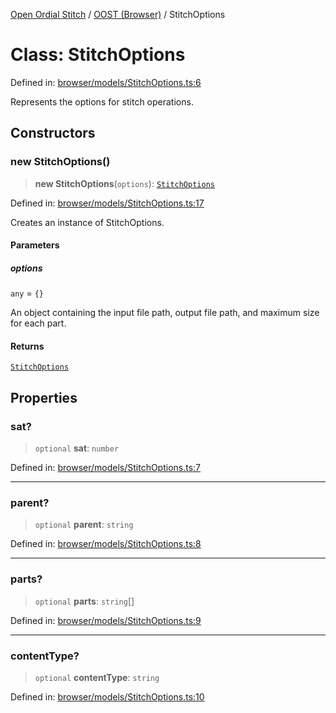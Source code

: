 [Open Ordial Stitch](../../README.md) / [OOST (Browser)](../README.md) / StitchOptions

# Class: StitchOptions

Defined in: [browser/models/StitchOptions.ts:6](https://github.com/open-ordinal/open-ordinal-stitch/blob/d38962cb789f4775e408d6021fab719d9aa7686e/src/browser/models/StitchOptions.ts#L6)

Represents the options for stitch operations.

## Constructors

### new StitchOptions()

> **new StitchOptions**(`options`): [`StitchOptions`](StitchOptions.md)

Defined in: [browser/models/StitchOptions.ts:17](https://github.com/open-ordinal/open-ordinal-stitch/blob/d38962cb789f4775e408d6021fab719d9aa7686e/src/browser/models/StitchOptions.ts#L17)

Creates an instance of StitchOptions.

#### Parameters

##### options

`any` = `{}`

An object containing the input file path, output file path, and maximum size for each part.

#### Returns

[`StitchOptions`](StitchOptions.md)

## Properties

### sat?

> `optional` **sat**: `number`

Defined in: [browser/models/StitchOptions.ts:7](https://github.com/open-ordinal/open-ordinal-stitch/blob/d38962cb789f4775e408d6021fab719d9aa7686e/src/browser/models/StitchOptions.ts#L7)

***

### parent?

> `optional` **parent**: `string`

Defined in: [browser/models/StitchOptions.ts:8](https://github.com/open-ordinal/open-ordinal-stitch/blob/d38962cb789f4775e408d6021fab719d9aa7686e/src/browser/models/StitchOptions.ts#L8)

***

### parts?

> `optional` **parts**: `string`[]

Defined in: [browser/models/StitchOptions.ts:9](https://github.com/open-ordinal/open-ordinal-stitch/blob/d38962cb789f4775e408d6021fab719d9aa7686e/src/browser/models/StitchOptions.ts#L9)

***

### contentType?

> `optional` **contentType**: `string`

Defined in: [browser/models/StitchOptions.ts:10](https://github.com/open-ordinal/open-ordinal-stitch/blob/d38962cb789f4775e408d6021fab719d9aa7686e/src/browser/models/StitchOptions.ts#L10)
